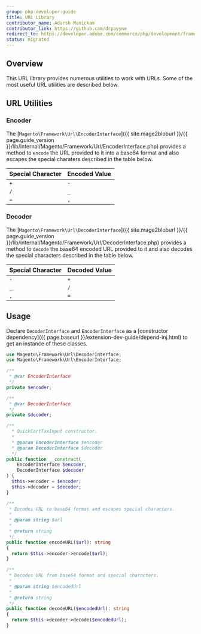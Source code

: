 ```yaml
---
group: php-developer-guide
title: URL Library
contributor_name: Adarsh Manickam
contributor_link: https://github.com/drpayyne
redirect_to: https://developer.adobe.com/commerce/php/development/framework/url-library/
status: migrated
---
```


## Overview

This URL library provides numerous utilities to work with URLs. Some of the most useful URL utilities are described below.

## URL Utilities

### Encoder

The [`Magento\Framework\Url\EncoderInterface`]({{ site.mage2bloburl }}/{{ page.guide_version }}/lib/internal/Magento/Framework/Url/EncoderInterface.php) provides a method to `encode` the URL provided to it into a base64 format and also escapes the special charaters described in the table below.

|Special Character|Encoded Value|
|--- |--- |
| `+` | `-` |
| `/` | `_` |
| `=` | `,` |

### Decoder

The [`Magento\Framework\Url\DecoderInterface`]({{ site.mage2bloburl }}/{{ page.guide_version }}/lib/internal/Magento/Framework/Url/DecoderInterface.php) provides a method to `decode` the base64 encoded URL provided to it and also decodes the special characters described in the table below.

|Special Character|Decoded Value|
|--- |--- |
| `-` | `+` |
| `_` | `/` |
| `,` | `=` |

## Usage

Declare `DecoderInterface` and `EncoderInterface` as a [constructor dependency]({{ page.baseurl }}/extension-dev-guide/depend-inj.html) to get an instance of these classes.

```php
use Magento\Framework\Url\DecoderInterface;
use Magento\Framework\Url\EncoderInterface;

/**
 * @var EncoderInterface
 */
private $encoder;

/**
 * @var DecoderInterface
 */
private $decoder;

/**
  * QuickCartTaxInput constructor.
  *
  * @param EncoderInterface $encoder
  * @param DecoderInterface $decoder
  */
public function __construct(
    EncoderInterface $encoder,
    DecoderInterface $decoder
) {
  $this->encoder = $encoder;
  $this->decoder = $decoder;
}

/**
 * Encodes URL to base64 format and escapes special characters.
 *
 * @param string $url
 *
 * @return string
 */
public function encodeURL($url): string
{
  return $this->encoder->encode($url);
}

/**
 * Decodes URL from base64 format and special characters.
 *
 * @param string $encodedUrl
 *
 * @return string
 */
public function decodeURL($encodedUrl): string
{
  return $this->decoder->decode($encodedUrl);
}
```

